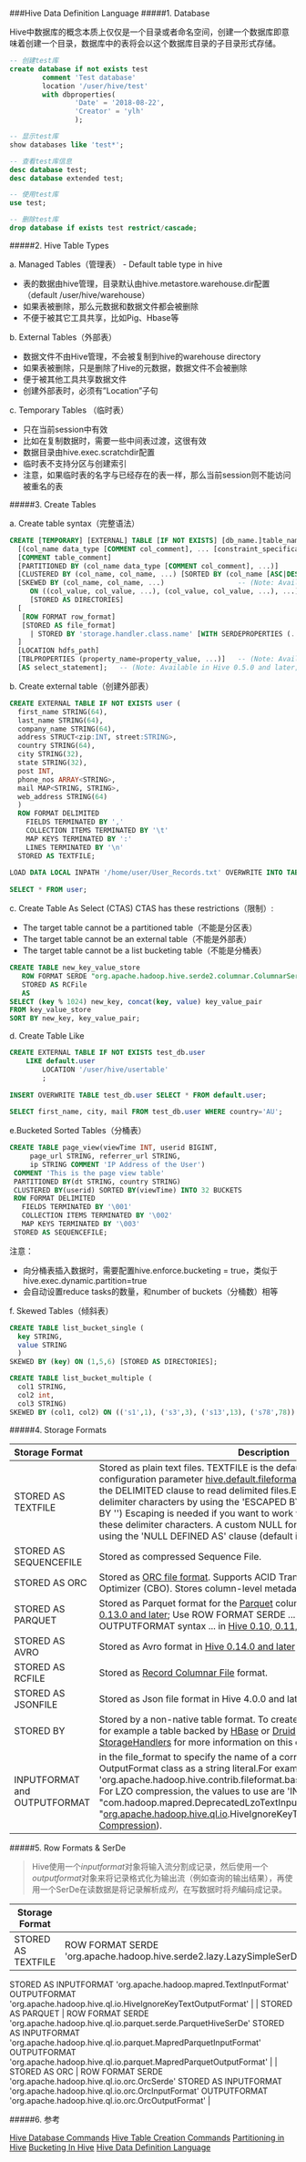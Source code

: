 ###Hive Data Definition Language
#####1. Database

Hive中数据库的概念本质上仅仅是一个目录或者命名空间，创建一个数据库即意味着创建一个目录，数据库中的表将会以这个数据库目录的子目录形式存储。

```sql
-- 创建test库
create database if not exists test
        comment 'Test database'
        location '/user/hive/test'
        with dbproperties(
                'Date' = '2018-08-22',
                'Creator' = 'ylh'
                );

-- 显示test库
show databases like 'test*';

-- 查看test库信息
desc database test;
desc database extended test;

-- 使用test库
use test;

-- 删除test库
drop database if exists test restrict/cascade;
```



#####2. Hive Table Types

a. Managed Tables（管理表） - Default table type in hive
* 表的数据由hive管理，目录默认由hive.metastore.warehouse.dir配置（default /user/hive/warehouse）
* 如果表被删除，那么元数据和数据文件都会被删除
* 不便于被其它工具共享，比如Pig、Hbase等

b. External Tables（外部表）
* 数据文件不由Hive管理，不会被复制到hive的warehouse directory
* 如果表被删除，只是删除了Hive的元数据，数据文件不会被删除
* 便于被其他工具共享数据文件
* 创建外部表时，必须有”Location”子句

c. Temporary Tables （临时表）
* 只在当前session中有效
* 比如在复制数据时，需要一些中间表过渡，这很有效
* 数据目录由hive.exec.scratchdir配置
* 临时表不支持分区与创建索引
* 注意，如果临时表的名字与已经存在的表一样，那么当前session则不能访问被重名的表



#####3. Create Tables

a. Create table syntax（完整语法）
```sql
CREATE [TEMPORARY] [EXTERNAL] TABLE [IF NOT EXISTS] [db_name.]table_name    -- (Note: TEMPORARY available in Hive 0.14.0 and later)
  [(col_name data_type [COMMENT col_comment], ... [constraint_specification])]
  [COMMENT table_comment]
  [PARTITIONED BY (col_name data_type [COMMENT col_comment], ...)]
  [CLUSTERED BY (col_name, col_name, ...) [SORTED BY (col_name [ASC|DESC], ...)] INTO num_buckets BUCKETS]
  [SKEWED BY (col_name, col_name, ...)                  -- (Note: Available in Hive 0.10.0 and later)]
     ON ((col_value, col_value, ...), (col_value, col_value, ...), ...)
     [STORED AS DIRECTORIES]
  [
   [ROW FORMAT row_format] 
   [STORED AS file_format]
     | STORED BY 'storage.handler.class.name' [WITH SERDEPROPERTIES (...)]  -- (Note: Available in Hive 0.6.0 and later)
  ]
  [LOCATION hdfs_path]
  [TBLPROPERTIES (property_name=property_value, ...)]   -- (Note: Available in Hive 0.6.0 and later)
  [AS select_statement];   -- (Note: Available in Hive 0.5.0 and later; not supported for external tables)
```

b. Create external table（创建外部表）
```sql
CREATE EXTERNAL TABLE IF NOT EXISTS user (
  first_name STRING(64),
  last_name STRING(64),
  company_name STRING(64),
  address STRUCT<zip:INT, street:STRING>,
  country STRING(64),
  city STRING(32),
  state STRING(32),
  post INT,
  phone_nos ARRAY<STRING>,
  mail MAP<STRING, STRING>,
  web_address STRING(64)
  )
  ROW FORMAT DELIMITED 
    FIELDS TERMINATED BY ','
    COLLECTION ITEMS TERMINATED BY '\t'
    MAP KEYS TERMINATED BY ':'
    LINES TERMINATED BY '\n'
  STORED AS TEXTFILE;
 
LOAD DATA LOCAL INPATH '/home/user/User_Records.txt' OVERWRITE INTO TABLE user;
 
SELECT * FROM user;
```

c. Create Table As Select (CTAS)
CTAS has these restrictions（限制）:
* The target table cannot be a partitioned table（不能是分区表）
* The target table cannot be an external table（不能是外部表）
* The target table cannot be a list bucketing table（不能是分桶表）
```sql
CREATE TABLE new_key_value_store
   ROW FORMAT SERDE "org.apache.hadoop.hive.serde2.columnar.ColumnarSerDe"
   STORED AS RCFile
   AS
SELECT (key % 1024) new_key, concat(key, value) key_value_pair
FROM key_value_store
SORT BY new_key, key_value_pair;
```

d. Create Table Like
```sql
CREATE EXTERNAL TABLE IF NOT EXISTS test_db.user 
	LIKE default.user
        LOCATION '/user/hive/usertable'
        ;
 
INSERT OVERWRITE TABLE test_db.user SELECT * FROM default.user;
 
SELECT first_name, city, mail FROM test_db.user WHERE country='AU';
```

e.Bucketed Sorted Tables（分桶表）
```sql
CREATE TABLE page_view(viewTime INT, userid BIGINT,
     page_url STRING, referrer_url STRING,
     ip STRING COMMENT 'IP Address of the User')
 COMMENT 'This is the page view table'
 PARTITIONED BY(dt STRING, country STRING)
 CLUSTERED BY(userid) SORTED BY(viewTime) INTO 32 BUCKETS
 ROW FORMAT DELIMITED
   FIELDS TERMINATED BY '\001'
   COLLECTION ITEMS TERMINATED BY '\002'
   MAP KEYS TERMINATED BY '\003'
 STORED AS SEQUENCEFILE;
```
注意：
* 向分桶表插入数据时，需要配置hive.enforce.bucketing = true，类似于hive.exec.dynamic.partition=true
* 会自动设置reduce tasks的数量，和number of buckets（分桶数）相等

f. Skewed Tables（倾斜表）
```sql
CREATE TABLE list_bucket_single (
  key STRING, 
  value STRING
  )
SKEWED BY (key) ON (1,5,6) [STORED AS DIRECTORIES];

CREATE TABLE list_bucket_multiple (
  col1 STRING, 
  col2 int, 
  col3 STRING)
SKEWED BY (col1, col2) ON (('s1',1), ('s3',3), ('s13',13), ('s78',78)) [STORED AS DIRECTORIES];
```



#####4. Storage Formats

| **Storage Format**           | **Description**                                              |
| :--------------------------- | ------------------------------------------------------------ |
| STORED AS TEXTFILE           | Stored as plain text files. TEXTFILE is the default file format, unless the configuration parameter [hive.default.fileformat](https://cwiki.apache.org/confluence/display/Hive/Configuration+Properties#ConfigurationProperties-hive.default.fileformat) has a different setting.Use the DELIMITED clause to read delimited files.Enable escaping for the delimiter characters by using the 'ESCAPED BY' clause (such as ESCAPED BY '\') Escaping is needed if you want to work with data that can contain these delimiter characters. A custom NULL format can also be specified using the 'NULL DEFINED AS' clause (default is '\N'). |
| STORED AS SEQUENCEFILE       | Stored as compressed Sequence File.                          |
| STORED AS ORC                | Stored as [ORC file format](https://cwiki.apache.org/confluence/display/Hive/LanguageManual+ORC#LanguageManualORC-HiveQLSyntax). Supports ACID Transactions & Cost-based Optimizer (CBO). Stores column-level metadata. |
| STORED AS PARQUET            | Stored as Parquet format for the [Parquet](https://cwiki.apache.org/confluence/display/Hive/Parquet) columnar storage format in [Hive 0.13.0 and later](https://cwiki.apache.org/confluence/display/Hive/Parquet#Parquet-Hive0.13andlater); Use ROW FORMAT SERDE ... STORED AS INPUTFORMAT ... OUTPUTFORMAT syntax ... in [Hive 0.10, 0.11, or 0.12](https://cwiki.apache.org/confluence/display/Hive/Parquet#Parquet-Hive0.10-0.12). |
| STORED AS AVRO               | Stored as Avro format in [Hive 0.14.0 and later](https://issues.apache.org/jira/browse/HIVE-6806) (see [Avro SerDe](https://cwiki.apache.org/confluence/display/Hive/AvroSerDe)). |
| STORED AS RCFILE             | Stored as [Record Columnar File](https://en.wikipedia.org/wiki/RCFile) format. |
| STORED AS JSONFILE           | Stored as Json file format in Hive 4.0.0 and later.          |
| STORED BY                    | Stored by a non-native table format. To create or link to a non-native table, for example a table backed by [HBase](https://cwiki.apache.org/confluence/display/Hive/HBaseIntegration) or [Druid](https://cwiki.apache.org/confluence/display/Hive/Druid+Integration) or [Accumulo](https://cwiki.apache.org/confluence/display/Hive/AccumuloIntegration). See [StorageHandlers](https://cwiki.apache.org/confluence/display/Hive/StorageHandlers) for more information on this option. |
| INPUTFORMAT and OUTPUTFORMAT | in the file_format to specify the name of a corresponding InputFormat and OutputFormat class as a string literal.For example, 'org.apache.hadoop.hive.contrib.fileformat.base64.Base64TextInputFormat'. For LZO compression, the values to use are 'INPUTFORMAT "com.hadoop.mapred.DeprecatedLzoTextInputFormat" OUTPUTFORMAT "[org.apache.hadoop.hive.ql.io](http://org.apache.hadoop.hive.ql.io/).HiveIgnoreKeyTextOutputFormat"' (see [LZO Compression](https://cwiki.apache.org/confluence/display/Hive/LanguageManual+LZO)). |



#####5. Row Formats & SerDe

> Hive使用一个*inputformat*对象将输入流分割成记录，然后使用一个*outputformat*对象来将记录格式化为输出流（例如查询的输出结果），再使用一个SerDe在读数据是将记录解析成*列*，在写数据时将*列*编码成记录。
>

| **Storage Format** |                                                              |
| ------------------ | ------------------------------------------------------------ |
| STORED AS TEXTFILE | ROW FORMAT SERDE <br/>  'org.apache.hadoop.hive.serde2.lazy.LazySimpleSerDe' 
STORED AS INPUTFORMAT 
  'org.apache.hadoop.mapred.TextInputFormat' 
OUTPUTFORMAT 
  'org.apache.hadoop.hive.ql.io.HiveIgnoreKeyTextOutputFormat' |
| STORED AS PARQUET  | ROW FORMAT SERDE <br/>  'org.apache.hadoop.hive.ql.io.parquet.serde.ParquetHiveSerDe' 
STORED AS INPUTFORMAT 
  'org.apache.hadoop.hive.ql.io.parquet.MapredParquetInputFormat' 
OUTPUTFORMAT 
  'org.apache.hadoop.hive.ql.io.parquet.MapredParquetOutputFormat' |
| STORED AS ORC      | ROW FORMAT SERDE <br/>  'org.apache.hadoop.hive.ql.io.orc.OrcSerde' 
STORED AS INPUTFORMAT 
  'org.apache.hadoop.hive.ql.io.orc.OrcInputFormat' 
OUTPUTFORMAT 
  'org.apache.hadoop.hive.ql.io.orc.OrcOutputFormat' |



#####6. 参考

[Hive Database Commands](http://hadooptutorial.info/hive-database-commands/)
[Hive Table Creation Commands](http://hadooptutorial.info/hive-table-creation-commands/)
[Partitioning in Hive](http://hadooptutorial.info/partitioning-in-hive/)
[Bucketing In Hive](http://hadooptutorial.info/bucketing-in-hive/)
[Hive Data Definition Language](https://cwiki.apache.org/confluence/display/Hive/LanguageManual+DDL)